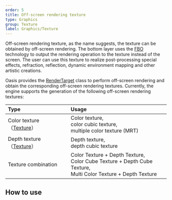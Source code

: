 ```yaml
---
order: 5
title: Off-screen rendering texture
type: Graphics
group: Texture
label: Graphics/Texture
---
```


Off-screen rendering texture, as the name suggests, the texture can be obtained by off-screen rendering. The bottom layer uses the [FBO](https://developer.mozilla.org/en-US/docs/Web/API/WebGLRenderingContext/framebufferTexture2D) technology to output the rendering operation to the texture instead of the screen. The user can use this texture to realize post-processing special effects, refraction, reflection, dynamic environment mapping and other artistic creations.

Oasis provides the [RenderTarget](${api}core/RenderTarget) class to perform off-screen rendering and obtain the corresponding off-screen rendering textures. Currently, the engine supports the generation of the following off-screen rendering textures:

| Type | Usage |
| :-- | :-- |
| Color texture（[Texture](${api}core/Texture)） | Color texture, <br> color cubic texture, <br> multiple color texture (MRT) |
| Depth texture（[Texture](${api}core/Texture)） | Depth texture, <br> depth cubic texture |
| Texture combination | Color Texture + Depth Texture, <br> Color Cube Texture + Depth Cube Texture, <br> Multi Color Texture + Depth Texture |

## How to use

<playground src="render-target.ts"></playground>